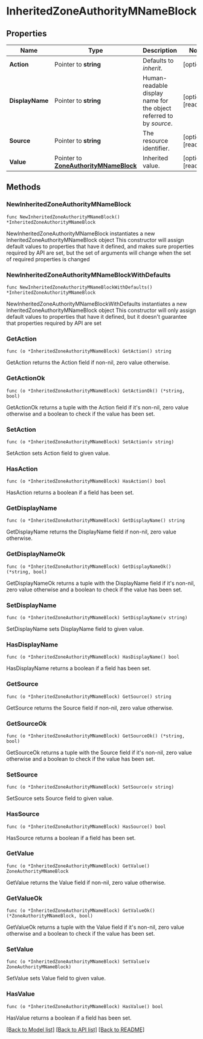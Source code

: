 # InheritedZoneAuthorityMNameBlock

## Properties

Name | Type | Description | Notes
------------ | ------------- | ------------- | -------------
**Action** | Pointer to **string** | Defaults to _inherit_. | [optional] 
**DisplayName** | Pointer to **string** | Human-readable display name for the object referred to by _source_. | [optional] [readonly] 
**Source** | Pointer to **string** | The resource identifier. | [optional] [readonly] 
**Value** | Pointer to [**ZoneAuthorityMNameBlock**](ZoneAuthorityMNameBlock.md) | Inherited value. | [optional] [readonly] 

## Methods

### NewInheritedZoneAuthorityMNameBlock

`func NewInheritedZoneAuthorityMNameBlock() *InheritedZoneAuthorityMNameBlock`

NewInheritedZoneAuthorityMNameBlock instantiates a new InheritedZoneAuthorityMNameBlock object
This constructor will assign default values to properties that have it defined,
and makes sure properties required by API are set, but the set of arguments
will change when the set of required properties is changed

### NewInheritedZoneAuthorityMNameBlockWithDefaults

`func NewInheritedZoneAuthorityMNameBlockWithDefaults() *InheritedZoneAuthorityMNameBlock`

NewInheritedZoneAuthorityMNameBlockWithDefaults instantiates a new InheritedZoneAuthorityMNameBlock object
This constructor will only assign default values to properties that have it defined,
but it doesn't guarantee that properties required by API are set

### GetAction

`func (o *InheritedZoneAuthorityMNameBlock) GetAction() string`

GetAction returns the Action field if non-nil, zero value otherwise.

### GetActionOk

`func (o *InheritedZoneAuthorityMNameBlock) GetActionOk() (*string, bool)`

GetActionOk returns a tuple with the Action field if it's non-nil, zero value otherwise
and a boolean to check if the value has been set.

### SetAction

`func (o *InheritedZoneAuthorityMNameBlock) SetAction(v string)`

SetAction sets Action field to given value.

### HasAction

`func (o *InheritedZoneAuthorityMNameBlock) HasAction() bool`

HasAction returns a boolean if a field has been set.

### GetDisplayName

`func (o *InheritedZoneAuthorityMNameBlock) GetDisplayName() string`

GetDisplayName returns the DisplayName field if non-nil, zero value otherwise.

### GetDisplayNameOk

`func (o *InheritedZoneAuthorityMNameBlock) GetDisplayNameOk() (*string, bool)`

GetDisplayNameOk returns a tuple with the DisplayName field if it's non-nil, zero value otherwise
and a boolean to check if the value has been set.

### SetDisplayName

`func (o *InheritedZoneAuthorityMNameBlock) SetDisplayName(v string)`

SetDisplayName sets DisplayName field to given value.

### HasDisplayName

`func (o *InheritedZoneAuthorityMNameBlock) HasDisplayName() bool`

HasDisplayName returns a boolean if a field has been set.

### GetSource

`func (o *InheritedZoneAuthorityMNameBlock) GetSource() string`

GetSource returns the Source field if non-nil, zero value otherwise.

### GetSourceOk

`func (o *InheritedZoneAuthorityMNameBlock) GetSourceOk() (*string, bool)`

GetSourceOk returns a tuple with the Source field if it's non-nil, zero value otherwise
and a boolean to check if the value has been set.

### SetSource

`func (o *InheritedZoneAuthorityMNameBlock) SetSource(v string)`

SetSource sets Source field to given value.

### HasSource

`func (o *InheritedZoneAuthorityMNameBlock) HasSource() bool`

HasSource returns a boolean if a field has been set.

### GetValue

`func (o *InheritedZoneAuthorityMNameBlock) GetValue() ZoneAuthorityMNameBlock`

GetValue returns the Value field if non-nil, zero value otherwise.

### GetValueOk

`func (o *InheritedZoneAuthorityMNameBlock) GetValueOk() (*ZoneAuthorityMNameBlock, bool)`

GetValueOk returns a tuple with the Value field if it's non-nil, zero value otherwise
and a boolean to check if the value has been set.

### SetValue

`func (o *InheritedZoneAuthorityMNameBlock) SetValue(v ZoneAuthorityMNameBlock)`

SetValue sets Value field to given value.

### HasValue

`func (o *InheritedZoneAuthorityMNameBlock) HasValue() bool`

HasValue returns a boolean if a field has been set.


[[Back to Model list]](../README.md#documentation-for-models) [[Back to API list]](../README.md#documentation-for-api-endpoints) [[Back to README]](../README.md)


